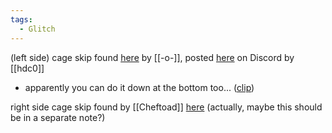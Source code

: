 ```yaml
---
tags:
  - Glitch
---
```

(left side) cage skip found [here](https://www.youtube.com/watch?v=u0RS7hTrOA4) by [[-o-]], posted [here](https://discord.com/channels/313375426112389123/408694062862958592/419523187064438784) on Discord by [[hdc0]]
- apparently you can do it down at the bottom too... ([clip](https://discord.com/channels/313375426112389123/476594364106276870/729585297901486110))

right side cage skip found by [[Cheftoad]] [here](https://discord.com/channels/313375426112389123/408694062862958592/448107691496439809) (actually, maybe this should be in a separate note?)